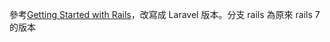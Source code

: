 參考[Getting Started with Rails](https://guides.rubyonrails.org/v7.0/getting_started.html)，改寫成 Laravel 版本。分支 rails 為原來 rails 7 的版本
